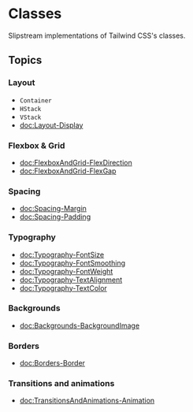 # Classes

Slipstream implementations of Tailwind CSS's classes.

## Topics

### Layout

- ``Container``
- ``HStack``
- ``VStack``
- <doc:Layout-Display>

### Flexbox & Grid

- <doc:FlexboxAndGrid-FlexDirection>
- <doc:FlexboxAndGrid-FlexGap>

### Spacing

- <doc:Spacing-Margin>
- <doc:Spacing-Padding>

### Typography

- <doc:Typography-FontSize>
- <doc:Typography-FontSmoothing>
- <doc:Typography-FontWeight>
- <doc:Typography-TextAlignment>
- <doc:Typography-TextColor>

### Backgrounds

- <doc:Backgrounds-BackgroundImage>

### Borders

- <doc:Borders-Border>

### Transitions and animations

- <doc:TransitionsAndAnimations-Animation>
